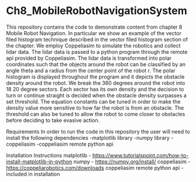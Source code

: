 # Ch8_MobileRobotNavigationSystem


This repository contains the code to demonstrate content from chapter 8 Mobile Robot Navigation. In particular we show an example of the vector filed histogram technique described in the vector filed histogram section of the chapter. We employ Coppeliasim to simulate the robotics and collect lidar data. The lidar data is passed to a python program through the remote api provided by Coppeliasim. The lidar data is transformed into polar coordinates such that the objects around the robot can be classified by an angle theta and a radius from the center point of the robot r. The polar histogram is displayed throughout the program and it depicts the obstacle density around the robot. We break the 360 degrees around the robot into 18 20 degree sectors. Each sector has its own density and the decision to turn or continue straight is decided when the obstacle density surpasses a set threshold. The equation constants can be tuned in order to make the density value more sensitive to how far the robot is from an obstacle. The threshold can also be tuned to allow the robot to come closer to obstacles before deciding to take evasive action.

Requirements In order to run the code in this repository the user will need to install the following dependencies
-matplotlib library
-numpy library
-coppeliasim
-coppeliasim remote python api

Installation Instructions
matplotlib - https://www.tutorialspoint.com/how-to-install-matplotlib-in-python
numpy - https://numpy.org/install/
coppeliasim - https://coppeliarobotics.com/downloads
coppeliasim remote python api - included in installation

